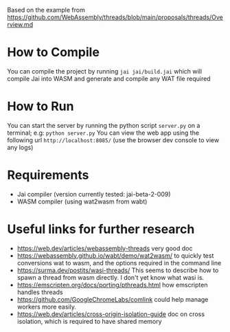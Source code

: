 Based on the example from https://github.com/WebAssembly/threads/blob/main/proposals/threads/Overview.md

# How to Compile

You can compile the project by running `jai jai/build.jai` which will compile Jai into WASM and generate and compile any WAT file required 

# How to Run

You can start the server by running the python script `server.py` on a terminal; e.g: `python server.py`
You can view the web app using the following url `http://localhost:8085/` (use the browser dev console to view any logs)

# Requirements

- Jai compiler (version currently tested: jai-beta-2-009)
- WASM compiler (using wat2wasm from wabt)

# Useful links for further research

- https://web.dev/articles/webassembly-threads very good doc
- https://webassembly.github.io/wabt/demo/wat2wasm/ to quickly test conversions wat to wasm, and the options required in the command line
- https://surma.dev/postits/wasi-threads/ This seems to describe how to spawn a thread from wasm directly. I don't yet know what wasi is.
- https://emscripten.org/docs/porting/pthreads.html how emscripten handles threads
- https://github.com/GoogleChromeLabs/comlink could help manage workers more easily.
- https://web.dev/articles/cross-origin-isolation-guide doc on cross isolation, which is required to have shared memory